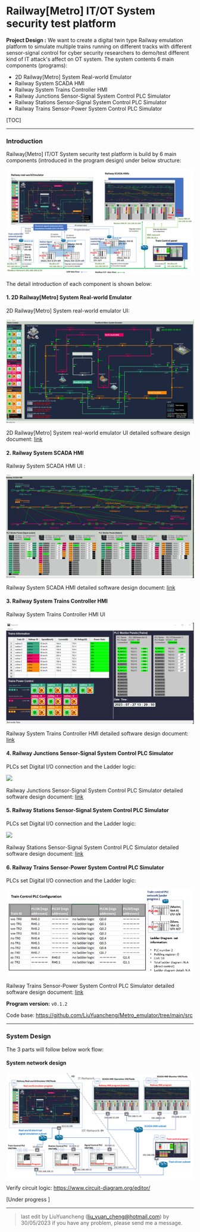 # Railway[Metro] IT/OT System security test platform

**Project Design :** We want to create a digital twin type Railway emulation platform  to simulate multiple trains running on different tracks with different sensor-signal control for cyber security researchers to demo/test different kind of IT attack's affect on OT system. The system contents 6 main components (programs): 

- 2D Railway[Metro] System Real-world Emulator
- Railway System SCADA HMI
- Railway System Trains Controller HMI
- Railway Junctions Sensor-Signal System Control PLC Simulator
- Railway Stations Sensor-Signal System Control PLC Simulator
- Railway Trains Sensor-Power System Control PLC Simulator

[TOC]

------

### Introduction 

Railway[Metro] IT/OT System security test platform is build by 6 main components (introduced in the program design) under below structure: 

![](doc/img/networkCommDesign.png)

The detail introduction of each component is shown below: 



#### 1. 2D Railway[Metro] System Real-world Emulator

2D Railway[Metro] System real-world emulator UI: 

![](doc/video/connectionHub5.gif)

2D Railway[Metro] System real-world emulator UI detailed software design document: [link](doc/metroEmuUI_readme.md)



#### 2. Railway System SCADA HMI

Railway System SCADA HMI UI :

![](doc/video/scadaHmi.gif)

Railway System SCADA HMI detailed software design document: [link](doc/scadaHMI_readme.md)



#### 3. Railway System Trains Controller HMI

Railway System Trains Controller HMI UI

![](doc/video/trainsHmi.gif)

Railway System Trains Controller HMI detailed software design document: [link](doc/trainsCtrlHMI.md)



#### 4. Railway Junctions Sensor-Signal System Control PLC Simulator

PLCs set Digital I/O connection and the Ladder logic:

![](doc/img/signalPlc.png)

Railway Junctions Sensor-Signal System Control PLC Simulator detailed software design document: [link](doc/sensorsPLCSimu_readme.md)



#### 5. Railway Stations Sensor-Signal System Control PLC Simulator

PLCs set Digital I/O connection and the Ladder logic:

![](doc/img/stationPlc.png)

Railway Stations Sensor-Signal System Control PLC Simulator detailed software design document: [link](doc/stationPLCSimu_readme.md)



#### 6. Railway Trains Sensor-Power System Control PLC Simulator

PLCs set Digital I/O connection and the Ladder logic:

![](doc/img/trainPlc.png)

Railway Trains Sensor-Power System Control PLC Simulator detailed software design document: [link](doc/trainsPlcSimu_readme.md)



**Program version:** `v0.1.2`

Code base: https://github.com/LiuYuancheng/Metro_emulator/tree/main/src

------

### System Design 

The 3 parts will follow below work flow: 

#### System network design

![](doc/img/networkDesign.png)

Verify circuit logic: https://www.circuit-diagram.org/editor/

 [Under progress ]



------

> last edit by LiuYuancheng (liu_yuan_cheng@hotmail.com) by 30/05/2023 if you have any problem, please send me a message. 